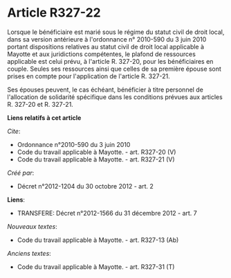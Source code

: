 # Article R327-22

Lorsque le bénéficiaire est marié sous le régime du statut civil de droit local, dans sa version antérieure à l'ordonnance n°
2010-590 du 3 juin 2010 portant dispositions relatives au statut civil de droit local applicable à Mayotte et aux
juridictions compétentes, le plafond de ressources applicable est celui prévu, à l'article R. 327-20, pour les bénéficiaires
en couple. Seules ses ressources ainsi que celles de sa première épouse sont prises en compte pour l'application de l'article
R. 327-21. 

Ses épouses peuvent, le cas échéant, bénéficier à titre personnel de l'allocation de solidarité spécifique dans les
conditions prévues aux articles R. 327-20 et R. 327-21.

**Liens relatifs à cet article**

_Cite_:

  - Ordonnance n°2010-590 du 3 juin 2010
  - Code du travail applicable à Mayotte. - art. R327-20 (V)
  - Code du travail applicable à Mayotte. - art. R327-21 (V)

_Créé par_:

  - Décret n°2012-1204 du 30 octobre 2012 - art. 2

**Liens**:

  - TRANSFERE: Décret n°2012-1566 du 31 décembre 2012 - art. 7

_Nouveaux textes_:

  - Code du travail applicable à Mayotte. - art. R327-13 (Ab)

_Anciens textes_:

  - Code du travail applicable à Mayotte. - art. R327-31 (T)
